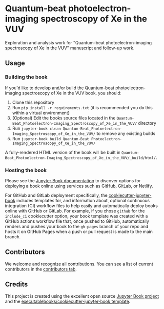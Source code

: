# Quantum-beat photoelectron-imaging spectroscopy of Xe in the VUV

Exploration and analysis work for "Quantum-beat photoelectron-imaging spectroscopy of Xe in the VUV" manuscript and follow-up work.

## Usage

### Building the book

If you'd like to develop and/or build the Quantum-beat photoelectron-imaging spectroscopy of Xe in the VUV book, you should:

1. Clone this repository
2. Run `pip install -r requirements.txt` (it is recommended you do this within a virtual environment)
3. (Optional) Edit the books source files located in the `Quantum-Beat_Photoelectron-Imaging_Spectroscopy_of_Xe_in_the_VUV/` directory
4. Run `jupyter-book clean Quantum-Beat_Photoelectron-Imaging_Spectroscopy_of_Xe_in_the_VUV/` to remove any existing builds
5. Run `jupyter-book build Quantum-Beat_Photoelectron-Imaging_Spectroscopy_of_Xe_in_the_VUV/`

A fully-rendered HTML version of the book will be built in `Quantum-Beat_Photoelectron-Imaging_Spectroscopy_of_Xe_in_the_VUV/_build/html/`.

### Hosting the book

Please see the [Jupyter Book documentation](https://jupyterbook.org/publish/web.html) to discover options for deploying a book online using services such as GitHub, GitLab, or Netlify.

For GitHub and GitLab deployment specifically, the [cookiecutter-jupyter-book](https://github.com/executablebooks/cookiecutter-jupyter-book) includes templates for, and information about, optional continuous integration (CI) workflow files to help easily and automatically deploy books online with GitHub or GitLab. For example, if you chose `github` for the `include_ci` cookiecutter option, your book template was created with a GitHub actions workflow file that, once pushed to GitHub, automatically renders and pushes your book to the `gh-pages` branch of your repo and hosts it on GitHub Pages when a push or pull request is made to the main branch.

## Contributors

We welcome and recognize all contributions. You can see a list of current contributors in the [contributors tab](https://github.com/phockett/Quantum-Beat_Photoelectron-Imaging_Spectroscopy_of_Xe_in_the_VUV/graphs/contributors).

## Credits

This project is created using the excellent open source [Jupyter Book project](https://jupyterbook.org/) and the [executablebooks/cookiecutter-jupyter-book template](https://github.com/executablebooks/cookiecutter-jupyter-book).
